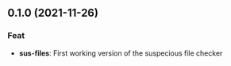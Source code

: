 ## 0.1.0 (2021-11-26)

### Feat

- **sus-files**: First working version of the suspecious file checker
